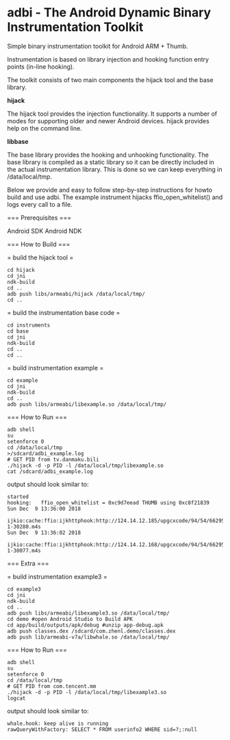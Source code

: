 adbi - The Android Dynamic Binary Instrumentation Toolkit  
=========================================================

Simple binary instrumentation toolkit for Android ARM + Thumb.

Instrumentation is based on library injection and hooking function entry 
points (in-line hooking).

The toolkit consists of two main components the hijack tool and the base 
library.

**hijack**

 The hijack tool provides the injection functionality. It supports a number of  modes for supporting older and newer Android devices. hijack provides help on the command line.
 
**libbase**

 The base library provides the hooking and unhooking functionality. The base library is compiled as a static library so it can be directly included in the
 actual instrumentation library. This is done so we can keep everything in /data/local/tmp. 

Below we provide and easy to follow step-by-step instructions for howto build and use adbi. The example instrument hijacks ffio_open_whitelist() and logs every call
to a file.

=== Prerequisites ===

Android SDK
Android NDK

=== How to Build ===

= build the hijack tool =
```
cd hijack
cd jni
ndk-build
cd ..
adb push libs/armeabi/hijack /data/local/tmp/
cd ..
```

= build the instrumentation base code =

```
cd instruments
cd base
cd jni
ndk-build
cd ..
cd ..
```

= build instrumentation example =

```
cd example
cd jni
ndk-build
cd ..
adb push libs/armeabi/libexample.so /data/local/tmp/
```

=== How to Run ===

```
adb shell
su
setenforce 0
cd /data/local/tmp
>/sdcard/adbi_example.log
# GET PID from tv.danmaku.bili
./hijack -d -p PID -l /data/local/tmp/libexample.so
cat /sdcard/adbi_example.log
```

output should look similar to:

```
started
hooking:   ffio_open_whitelist = 0xc9d7eead THUMB using 0xc8f21839
Sun Dec  9 13:36:00 2018
 ijkio:cache:ffio:ijkhttphook:http://124.14.12.185/upgcxcode/94/54/66295494/66295494-1-30280.m4s
Sun Dec  9 13:36:02 2018
 ijkio:cache:ffio:ijkhttphook:http://124.14.12.168/upgcxcode/94/54/66295494/66295494-1-30077.m4s
```

=== Extra ===

= build instrumentation example3 =

```
cd example3
cd jni
ndk-build
cd ..
adb push libs/armeabi/libexample3.so /data/local/tmp/
cd demo #open Android Studio to Build APK
cd app/build/outputs/apk/debug #unzip app-debug.apk
adb push classes.dex /sdcard/com.zhenl.demo/classes.dex
adb push lib/armeabi-v7a/libwhale.so /data/local/tmp/
```

=== How to Run ===

```
adb shell
su
setenforce 0
cd /data/local/tmp
# GET PID from com.tencent.mm
./hijack -d -p PID -l /data/local/tmp/libexample3.so
logcat
```

output should look similar to:

```
whale.hook: keep alive is running
rawQueryWithFactory: SELECT * FROM userinfo2 WHERE sid=?;:null
```
